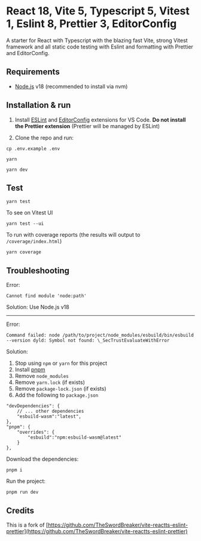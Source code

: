 # React 18, Vite 5, Typescript 5, Vitest 1, Eslint 8, Prettier 3, EditorConfig

A starter for React with Typescript with the blazing fast Vite, strong Vitest framework and all static code testing with Eslint and formatting with Prettier and EditorConfig.

## Requirements
- [Node.js](https://nodejs.org/) v18 (recommended to install via nvm)

## Installation & run

1. Install [ESLint](https://marketplace.visualstudio.com/items?itemName=dbaeumer.vscode-eslint) and [EditorConfig](https://marketplace.visualstudio.com/items?itemName=EditorConfig.EditorConfig) extensions for VS Code. **Do not install the Prettier extension** (Prettier will be managed by ESLint)

2. Clone the repo and run:

```
cp .env.example .env
```

```
yarn
```

```
yarn dev
```

## Test
```
yarn test
```
To see on Vitest UI
```
yarn test --ui
```
To run with coverage reports (the results will output to `/coverage/index.html`)
```
yarn coverage
```


## Troubleshooting

Error:
```
Cannot find module 'node:path'
```

Solution: Use Node.js v18

---

Error:
```
Command failed: node /path/to/project/node_modules/esbuild/bin/esbuild --version dyld: Symbol not found: \_SecTrustEvaluateWithError
```

Solution:

1. Stop using `npm` or `yarn` for this project
2. Install [pnpm](https://pnpm.io)
3. Remove `node_modules`
4. Remove `yarn.lock` (if exists)
5. Remove `package-lock.json` (if exists)
6. Add the following to `package.json`

```
"devDependencies": {
    // ... other dependencies
    "esbuild-wasm":"latest",
},
"pnpm": {
    "overrides": {
        "esbuild":"npm:esbuild-wasm@latest"
    }
},
```

Download the dependencies:

```
pnpm i
```

Run the project:

```
pnpm run dev
```

## Credits

This is a fork of [https://github.com/TheSwordBreaker/vite-reactts-eslint-prettier](https://github.com/TheSwordBreaker/vite-reactts-eslint-prettier)
